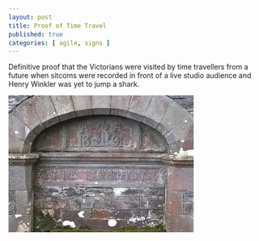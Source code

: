 ```yaml
---
layout: post
title: Proof of Time Travel
published: true
categories: [ agile, signs ]
---
```


Definitive proof that the Victorians were visited by time travellers from a future when sitcoms were 
recorded in front of a live studio audience and Henry Winkler was yet to jump a shark.

![sign](/img/posts/proof-of-time-travel/proof-of-time-travel.webp)

